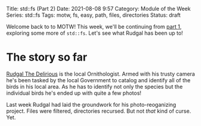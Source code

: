Title: std::fs (Part 2)
Date: 2021-08-08 9:57
Category: Module of the Week
Series: std::fs
Tags: motw, fs, easy, path, files, directories
Status: draft

Welcome back to to MOTW! This week, we'll be continuing from [part 1]({filename}/2021-08-01-rmotw.md), exploring some more of `std::fs`. Let's see what Rudgal has been up to!

# The story so far

[Rudgal The Delirious](https://www.fantasynamegenerators.com/dnd-orc-names.php) is the local Ornithologist. Armed with his trusty camera he's been tasked by the local Government to catalog and identify all of the birds in his local area. As he has to identify not only the species but the individual birds he's ended up with quite a few photos!

Last week Rudgal had laid the groundwork for his photo-reoganizing project. Files were filtered, directories recursed. But not *that* kind of curse. Yet.

